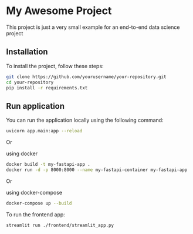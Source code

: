 # My Awesome Project

This project is just a very small example for an end-to-end data science project

## Installation

To install the project, follow these steps:

```bash
git clone https://github.com/yourusername/your-repository.git
cd your-repository
pip install -r requirements.txt
```

## Run application

You can run the application locally using the following command:

```bash
uvicorn app.main:app --reload
```

Or

using docker

```bash
docker build -t my-fastapi-app .
docker run -d -p 8000:8000 --name my-fastapi-container my-fastapi-app
```

Or

using docker-compose

```bash
docker-compose up --build
```

To run the frontend app:

```bash
streamlit run ./frontend/streamlit_app.py
```
